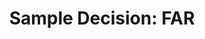 ---
title: "Sample Decision: FAR"
description: A resource for the decisions making  documentation process when using FAR guidance to procure IT goods and services.
external_url: www.fai.gov/sites/default/files/periodic_table/Decision_Document_Comparative_Evaluation.PDF
content_tags:
type: link
filters: acquisition-best-practices na-branded-offering na-audience
---